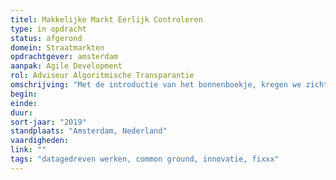 ```yaml
---
titel: Makkelijke Markt Eerlijk Controleren
type: in opdracht
status: afgerond
domein: Straatmarkten
opdrachtgever: amsterdam
aanpak: Agile Development
rol: Adviseur Algoritmische Transparantie
omschrijving: "Met de introductie van het bonnenboekje, kregen we zicht op overtredingen van de marktregels. Dit leverde een oneerlijk voordeel op ten opzichte van anderen. In dit traject voegden we functionaliteit toe om marktkooplieden op een slimme en eerlijke manier extra te controleren."
begin: 
einde: 
duur: 
sort-jaar: "2019"
standplaats: "Amsterdam, Nederland"
vaardigheden: 
link: ""
tags: "datagedreven werken, common ground, innovatie, fixxx"
---
```

